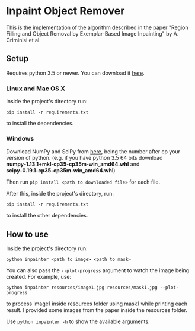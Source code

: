 # Inpaint Object Remover
This is the implementation of the algorithm described in the paper "Region Filling and Object Removal by
Exemplar-Based Image Inpainting" by A. Criminisi et al.

## Setup
Requires python 3.5 or newer. You can download it [here](https://www.python.org/downloads/).

### Linux and Mac OS X
Inside the project's directory run:
```
pip install -r requirements.txt
```
to install the dependencies.

### Windows
Download NumPy and SciPy from [here](http://www.lfd.uci.edu/~gohlke/pythonlibs/), being the number after cp your version of python. (e.g. if you have python 3.5 64 bits download **numpy‑1.13.1+mkl‑cp35‑cp35m‑win_amd64.whl** and **scipy‑0.19.1‑cp35‑cp35m‑win_amd64.whl**)

Then run `pip install <path to downloaded file>` for each file.

After this, inside the project's directory, run:
```
pip install -r requirements.txt
```
to install the other dependencies.

## How to use
Inside the project's directory run:
```
python inpainter <path to image> <path to mask>
```
You can also pass the `--plot-progress` argument to watch the image being created. For example, use:
```
python inpainter resources/image1.jpg resources/mask1.jpg --plot-progress
```
to process image1 inside resources folder using mask1 while printing each result. I provided some images from the paper inside the resources folder.

Use `python inpainter -h` to show the available arguments.
